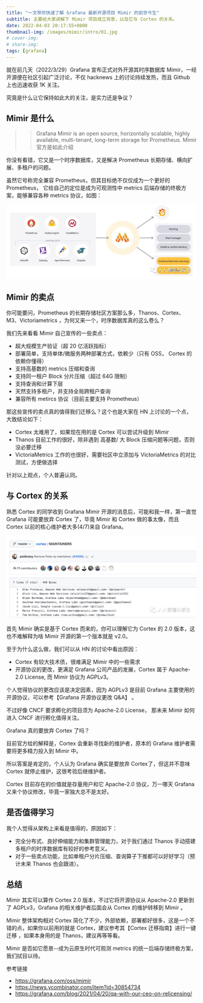 ```yaml
---
title: "一文带你快速了解 Grafana 最新开源项目 Mimir 的前世今生"
subtitle: 主要给大家讲解下 Mimir 项目成立背景，以及它与 Cortex 的关系。
date: 2022-04-03 20:17:55+0800
thumbnail-img: /images/mimir/intro/01.jpg
# cover-img: 
# share-img: 
tags: [grafana]
---
```


就在前几天（2022/3/29）Grafana 宣布正式对外开源其时序数据库 Mimir，一经开源便在社区引起广泛讨论，不仅 hacknews 上的讨论持续发热，而且 Github 上也迅速收获 1K 关注。

究竟是什么让它保持如此大的关注，是实力还是争议？

## Mimir 是什么

>> Grafana Mimir is an open source, horizontally scalable, highly available, multi-tenant, long-term storage for Prometheus.
>> Mimir 官方是如此介绍

你没有看错，它又是一个时序数据库，又是解决 Prometheus 长期存储、横向扩展、多租户的问题。

虽然它号称完全兼容 Prometheus，但其目标绝不仅仅成为一个更好的 Prometheus， 它给自己的定位是成为可观测性中 metrics 后端存储的终极方案，能够兼容各种 metrics 协议，如图：

![01.jpg](/images/mimir/intro/01.jpg)

## Mimir 的卖点

你可能要问，Prometheus 的长期存储社区方案那么多，Thanos、Cortex、 M3、Victoriametrics ，为何又来一个，时序数据库真的这么卷么？

我们先来看看 Mimir 自己宣传的一些卖点：

- 超大规模生产验证（超 20 亿活跃指标）
- 部署简单，支持单体/微服务两种部署方式，依赖少（只有 OSS， Cortex 的依赖你懂得）
- 支持高基数的 metrics 压缩和查询
- 支持同一租户 Block 分片压缩（超过 64G 限制）
- 支持查询和计算下层
- 天然支持多租户，并支持全局跨租户查询
- 兼容所有 metircs 协议（目前主要支持 Prometheus）

那这些宣传的卖点真的值得我们迁移么？这个也是大家在 HN 上讨论的一个点，大致结论如下：

- Cortex 太难用了，如果现在用的是 Cortex 可以尝试升级到 Mimir
- Thanos 目前工作的很好，除非遇到 高基数/ 大 Block 压缩问题等问题，否则没必要迁移
- VictoriaMetrics 工作的也很好，需要社区中立添加与 VictoriaMetrics 的对比测试，方便做选择

针对以上观点，个人普遍认同。

## 与 Cortex 的关系

熟悉 Cortex 的同学收到 Grafana Mimir 开源的消息后，可能和我一样，第一直觉 Grafana 可能要放弃 Cortex 了，毕竟 Mimir 和 Cortex 做的事太像，而且 Cortex 以前的核心维护者大多(4/7)来自 Grafana。

![02.jpg](/images/mimir/intro/02.jpg)

首先 Mimir 确实是基于 Cortex 而来的，你可以理解它为 Cortex 的 2.0 版本，这也不难解释为啥 Mimir 开源的第一个版本就是 v2.0。

至于为什么这么做，我们可以从 HN 的讨论中看出原因：

- Cortex 有较大技术债，很难满足 Mimir 中的一些需求
- 开源协议的更改，更满足 Grafana 公司产品的发展，Cortex 属于 Apache-2.0 License, 而 Mimir 协议为 AGPLv3。

个人觉得协议的更改应该是决定因素，因为 AGPLv3 是目前 Grafana 主要使用的开源协议，可以参考【Grafana 开源协议更改 Q&A】 。

不过好像 CNCF 要求孵化的项目须为 Apache-2.0 License， 那未来 Mimir 如何进入 CNCF 进行孵化值得关注。

Grafana 真的要放弃 Cortex 了吗？

目前官方给的解释是，Cortex 会重新寻找新的维护者，原本的 Grafana 维护者需要将更多精力投入到 Mimir 中。

所以答案是肯定的，个人认为 Grafana 确实是要放弃 Cortex了，但这并不意味 Cortex 就停止维护，这很考验后继维护者。

Cortex 目前存在的价值就是存量用户和它 Apache-2.0 协议，万一哪天 Grafana 又来个协议修改，毕竟一家独大总不是太好。

## 是否值得学习

我个人觉得从架构上来看是值得的，原因如下：

- 完全分布式、良好伸缩能力和集群管理能力，对于我们通过 Thanos 手动搭建多租户的时序数据库有较好的参考意义。
- 对于一些卖点功能，比如单租户分片压缩、查询算子下推都可以好好学习（预计未来 Thanos 也会跟进）。

## 总结

Mimir 其实可以算作 Cortex 2.0 版本，不过它将开源协议从 Apache-2.0 更新到了 AGPLv3，Grafana 的相关维护者后面会从 Cortex 的维护转移到 Mimir 。

Mimir 整体架构相对 Cortex 简化了不少，外部依赖，部署都好很多，这是一个不错的点，如果你以前用的就是 Cortex，建议参考其【Cortex 迁移指南】进行一键迁移 ，如果本身用的是 Thanos，建议再等等看。

Mimir 是否如它愿景--成为云原生时代可观测 metrics 的统一后端存储终极方案，我们拭目以待。

参考链接

- https://grafana.com/oss/mimir
- https://news.ycombinator.com/item?id=30854734
- https://grafana.com/blog/2021/04/20/qa-with-our-ceo-on-relicensing/

